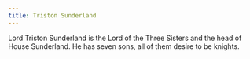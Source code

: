 ```yaml
---
title: Triston Sunderland
---
```


Lord Triston Sunderland is the Lord of the Three Sisters and the head of House Sunderland. He has seven sons, all of them desire to be knights.


